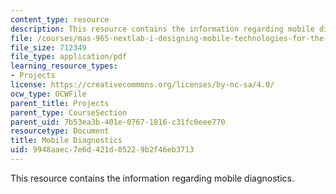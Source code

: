 ```yaml
---
content_type: resource
description: This resource contains the information regarding mobile diagnostics.
file: /courses/mas-965-nextlab-i-designing-mobile-technologies-for-the-next-billion-users-fall-2008/9948aaec7e6d421d05229b2f46eb3713_MITMAS_965F08_moca_m4.pdf
file_size: 712349
file_type: application/pdf
learning_resource_types:
- Projects
license: https://creativecommons.org/licenses/by-nc-sa/4.0/
ocw_type: OCWFile
parent_title: Projects
parent_type: CourseSection
parent_uid: 7b53ea3b-401e-0767-1816-c31fc0eee770
resourcetype: Document
title: Mobile Diagnostics
uid: 9948aaec-7e6d-421d-0522-9b2f46eb3713
---
```

This resource contains the information regarding mobile diagnostics.